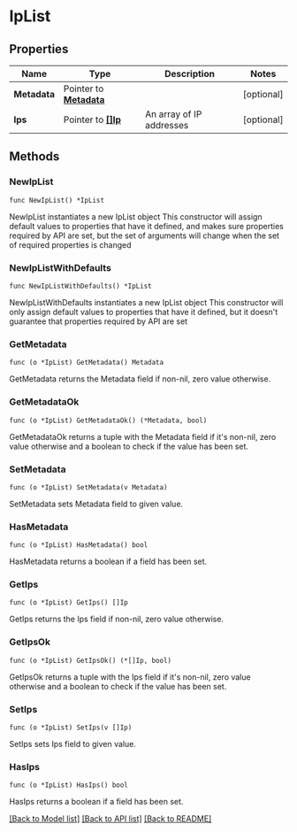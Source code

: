 # IpList

## Properties

Name | Type | Description | Notes
------------ | ------------- | ------------- | -------------
**Metadata** | Pointer to [**Metadata**](Metadata.md) |  | [optional] 
**Ips** | Pointer to [**[]Ip**](Ip.md) | An array of IP addresses | [optional] 

## Methods

### NewIpList

`func NewIpList() *IpList`

NewIpList instantiates a new IpList object
This constructor will assign default values to properties that have it defined,
and makes sure properties required by API are set, but the set of arguments
will change when the set of required properties is changed

### NewIpListWithDefaults

`func NewIpListWithDefaults() *IpList`

NewIpListWithDefaults instantiates a new IpList object
This constructor will only assign default values to properties that have it defined,
but it doesn't guarantee that properties required by API are set

### GetMetadata

`func (o *IpList) GetMetadata() Metadata`

GetMetadata returns the Metadata field if non-nil, zero value otherwise.

### GetMetadataOk

`func (o *IpList) GetMetadataOk() (*Metadata, bool)`

GetMetadataOk returns a tuple with the Metadata field if it's non-nil, zero value otherwise
and a boolean to check if the value has been set.

### SetMetadata

`func (o *IpList) SetMetadata(v Metadata)`

SetMetadata sets Metadata field to given value.

### HasMetadata

`func (o *IpList) HasMetadata() bool`

HasMetadata returns a boolean if a field has been set.

### GetIps

`func (o *IpList) GetIps() []Ip`

GetIps returns the Ips field if non-nil, zero value otherwise.

### GetIpsOk

`func (o *IpList) GetIpsOk() (*[]Ip, bool)`

GetIpsOk returns a tuple with the Ips field if it's non-nil, zero value otherwise
and a boolean to check if the value has been set.

### SetIps

`func (o *IpList) SetIps(v []Ip)`

SetIps sets Ips field to given value.

### HasIps

`func (o *IpList) HasIps() bool`

HasIps returns a boolean if a field has been set.


[[Back to Model list]](../README.md#documentation-for-models) [[Back to API list]](../README.md#documentation-for-api-endpoints) [[Back to README]](../README.md)


